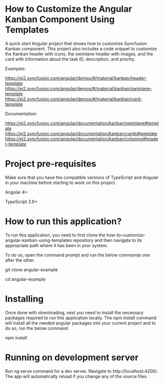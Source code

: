 # How to Customize the Angular Kanban Component Using Templates

A quick start Angular project that shows how to customize Syncfusion Kanban component. This project also includes a code snippet to customize the Kanban header with icons, the swimlane header with images, and the card with information about the task ID, description, and priority.

Examples:

https://ej2.syncfusion.com/angular/demos/#/material/kanban/header-template
https://ej2.syncfusion.com/angular/demos/#/material/kanban/swimlane-template
https://ej2.syncfusion.com/angular/demos/#/material/kanban/card-template 

Documentation: 

https://ej2.syncfusion.com/angular/documentation/kanban/swimlane#template
https://ej2.syncfusion.com/angular/documentation/kanban/cards#template
https://ej2.syncfusion.com/angular/documentation/kanban/columns#header-template


# Project pre-requisites

Make sure that you have the compatible versions of TypeScript and Angular in your machine before starting to work on this project.

Angular 4+

TypeScript 2.6+

# How to run this application?

To run this application, you need to first clone the how-to-customize-angular-kanban-using-templates repository and then navigate to its appropriate path where it has been in your system.

To do so, open the command prompt and run the below commands one after the other.

git clone angular-example

cd angular-example

# Installing

Once done with downloading, next you need to install the necessary packages required to run this application locally. The npm install command will install all the needed angular packages into your current project and to do so, run the below command.

npm install

# Running on development server

Run ng serve command for a dev server. Navigate to http://localhost:4200/. The app will automatically reload if you change any of the source files.


